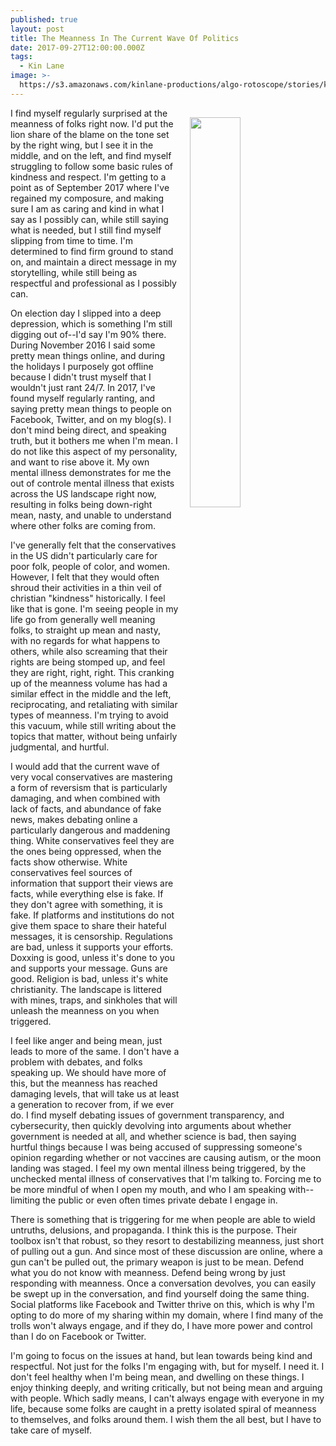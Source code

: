 ```yaml
---
published: true
layout: post
title: The Meanness In The Current Wave Of Politics
date: 2017-09-27T12:00:00.000Z
tags:
  - Kin Lane
image: >-
  https://s3.amazonaws.com/kinlane-productions/algo-rotoscope/stories/kin-chesapeake-sun_satan_red.jpg
---
```

<p><img src="https://s3.amazonaws.com/kinlane-productions/algo-rotoscope/stories/kin-chesapeake-sun_satan_red.jpg" align="right" width="40%" style="padding: 15px;" /></p>I find myself regularly surprised at the meanness of folks right now. I'd put the lion share of the blame on the tone set by the right wing, but I see it in the middle, and on the left, and find myself struggling to follow some basic rules of kindness and respect. I'm getting to a point as of September 2017 where I've regained my composure, and making sure I am as caring and kind in what I say as I possibly can, while still saying what is needed, but I still find myself slipping from time to time. I'm determined to find firm ground to stand on, and maintain a direct message in my storytelling, while still being as respectful and professional as I possibly can.

On election day I slipped into a deep depression, which is something I'm still digging out of--I'd say I'm 90% there. During November 2016 I said some pretty mean things online, and during the holidays I purposely got offline because I didn't trust myself that I wouldn't just rant 24/7. In 2017, I've found myself regularly ranting, and saying pretty mean things to people on Facebook, Twitter, and on my blog(s). I don't mind being direct, and speaking truth, but it bothers me when I'm mean. I do not like this aspect of my personality, and want to rise above it. My own mental illness demonstrates for me the out of controle mental illness that exists across the US landscape right now, resulting in folks being down-right mean, nasty, and unable to understand where other folks are coming from.

I've generally felt that the conservatives in the US didn't particularly care for poor folk, people of color, and women. However, I felt that they would often shroud their activities in a thin veil of christian "kindness" historically. I feel like that is gone. I'm seeing people in my life go from generally well meaning folks, to straight up mean and nasty, with no regards for what happens to others, while also screaming that their rights are being stomped up, and feel they are right, right, right. This cranking up of the meanness volume has had a similar effect in the middle and the left, reciprocating, and retaliating with similar types of meanness. I'm trying to avoid this vacuum, while still writing about the topics that matter, without being unfairly judgmental, and hurtful.

I would add that the current wave of very vocal conservatives are mastering a form of reversism that is particularly damaging, and when combined with lack of facts, and abundance of fake news, makes debating online a particularly dangerous and maddening thing. White conservatives feel they are the ones being oppressed, when the facts show otherwise. White conservatives feel sources of information that support their views are facts, while everything else is fake. If they don't agree with something, it is fake. If platforms and institutions do not give them space to share their hateful messages, it is censorship. Regulations are bad, unless it supports your efforts. Doxxing is good, unless it's done to you and supports your message. Guns are good. Religion is bad, unless it's white christianity. The landscape is littered with mines, traps, and sinkholes that will unleash the meanness on you when triggered.

I feel like anger and being mean, just leads to more of the same. I don't have a problem with debates, and folks speaking up. We should have more of this, but the meanness has reached damaging levels, that will take us at least a generation to recover from, if we ever do. I find myself debating issues of government transparency, and cybersecurity, then quickly devolving into arguments about whether government is needed at all, and whether science is bad, then saying hurtful things because I was being accused of suppressing someone's opinion regarding whether or not vaccines are causing autism, or the moon landing was staged. I feel my own mental illness being triggered, by the unchecked mental illness of conservatives that I'm talking to. Forcing me to be more mindful of when I open my mouth, and who I am speaking with--limiting the public or even often times private debate I engage in.

There is something that is triggering for me when people are able to wield untruths, delusions, and propaganda. I think this is the purpose. Their toolbox isn't that robust, so they resort to destabilizing meanness, just short of pulling out a gun. And since most of these discussion are online, where a gun can't be pulled out, the primary weapon is just to be mean. Defend what you do not know with meanness. Defend being wrong by just responding with meanness. Once a conversation devolves, you can easily be swept up in the conversation, and find yourself doing the same thing. Social platforms like Facebook and Twitter thrive on this, which is why I'm opting to do more of my sharing within my domain, where I find many of the trolls won't always engage, and if they do, I have more power and control than I do on Facebook or Twitter.

I'm going to focus on the issues at hand, but lean towards being kind and respectful. Not just for the folks I'm engaging with, but for myself. I need it. I don't feel healthy when I'm being mean, and dwelling on these things. I enjoy thinking deeply, and writing critically, but not being mean and arguing with people. Which sadly means, I can't always engage with everyone in my life, because some folks are caught in a pretty isolated spiral of meanness to themselves, and folks around them. I wish them the all best, but I have to take care of myself.
